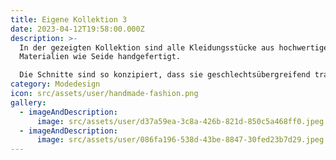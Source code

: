 ```yaml
---
title: Eigene Kollektion 3
date: 2023-04-12T19:58:00.000Z
description: >-
  In der gezeigten Kollektion sind alle Kleidungsstücke aus hochwertigen
  Materialien wie Seide handgefertigt. 

  Die Schnitte sind so konzipiert, dass sie geschlechtsübergreifend tragbar sind.
category: Modedesign
icon: src/assets/user/handmade-fashion.png
gallery:
  - imageAndDescription:
      image: src/assets/user/d37a59ea-3c8a-426b-821d-850c5a468ff0.jpeg
  - imageAndDescription:
      image: src/assets/user/086fa196-538d-43be-8847-30fed23b7d29.jpeg
---
```

